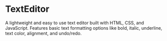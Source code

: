 # TextEditor
A lightweight and easy to use text editor built with HTML, CSS, and JavaScript. Features basic text formatting options like bold, italic, underline, text color, alignment, and undo/redo.
